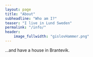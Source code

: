 ```yaml
---
layout: page
title: "About"
subheadline: "Who am I?"
teaser: "I live in Lund Sweden"
permalink: "/info/"
header:
    image_fullwidth: "gislovHammer.png"
---
```

...and have a house in Brantevik.



